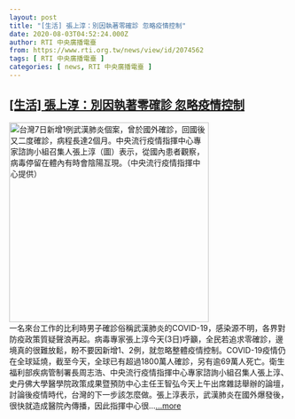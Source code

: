 ```yaml
---
layout: post
title: "[生活] 張上淳：別因執著零確診 忽略疫情控制"
date: 2020-08-03T04:52:24.000Z
author: RTI 中央廣播電臺
from: https://www.rti.org.tw/news/view/id/2074562
tags: [ RTI 中央廣播電臺 ]
categories: [ news, RTI 中央廣播電臺 ]
---
```

<!--1596430344000-->
[[生活] 張上淳：別因執著零確診 忽略疫情控制](https://www.rti.org.tw/news/view/id/2074562)
------

<div>
<img src="https://static.rti.org.tw/assets/thumbnails/2020/05/07/20200507000070M.jpg" width="360" alt="台灣7日新增1例武漢肺炎個案，曾於國外確診，回國後又二度確診，病程長達2個月。中央流行疫情指揮中心專家諮詢小組召集人張上淳（圖）表示，從國內患者觀察，病毒停留在體內有時會陰陽互現。（中央流行疫情指揮中心提供）" title="台灣7日新增1例武漢肺炎個案，曾於國外確診，回國後又二度確診，病程長達2個月。中央流行疫情指揮中心專家諮詢小組召集人張上淳（圖）表示，從國內患者觀察，病毒停留在體內有時會陰陽互現。（中央流行疫情指揮中心提供）"><br>一名來台工作的比利時男子確診俗稱武漢肺炎的COVID-19，感染源不明，各界對防疫政策質疑聲浪再起。病毒專家張上淳今天(3日)呼籲，全民若追求零確診，邊境真的很難放鬆，盼不要因新增1、2例，就忽略整體疫情控制。COVID-19疫情仍在全球延燒，截至今天，全球已有超過1800萬人確診，另有逾69萬人死亡。衛生福利部疾病管制署長周志浩、中央流行疫情指揮中心專家諮詢小組召集人張上淳、史丹佛大學醫學院政策成果暨預防中心主任王智弘今天上午出席雜誌舉辦的論壇，討論後疫情時代，台灣的下一步該怎麼做。張上淳表示，武漢肺炎在國外爆發後，很快就造成醫院內傳播，因此指揮中心很...<a target="_blank" href="https://www.rti.org.tw/news/view/id/2074562">...more</a>
</div>
